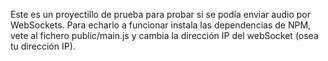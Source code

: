 Este es un proyectillo de prueba para probar si se podía enviar audio por WebSockets. Para echarlo a funcionar instala las dependencias de NPM, vete al fichero public/main.js y cambia la dirección IP del webSocket (osea tu dirección IP). 
